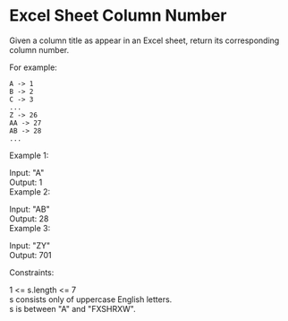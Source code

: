 # Excel Sheet Column Number

Given a column title as appear in an Excel sheet, return its corresponding column number.

For example:

    A -> 1
    B -> 2
    C -> 3
    ...
    Z -> 26
    AA -> 27
    AB -> 28 
    ...
Example 1:

Input: "A"<br/>
Output: 1<br/>
Example 2:<br/>

Input: "AB"<br/>
Output: 28<br/>
Example 3:<br/>

Input: "ZY"<br/>
Output: 701<br/>
 

Constraints:

1 <= s.length <= 7<br/>
s consists only of uppercase English letters.<br/>
s is between "A" and "FXSHRXW".<br/>
